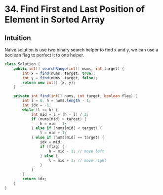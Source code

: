 # 34. Find First and Last Position of Element in Sorted Array

## Intuition

Naive solution is use two binary search helper to find x and y, we can use a boolean flag to perfect it to one helper.

```java
class Solution {
    public int[] searchRange(int[] nums, int target) {
        int x = find(nums, target, true);
        int y = find(nums, target, false);
        return new int[] {x, y};
    }

    private int find(int[] nums, int target, boolean flag) {
        int l = 0, h = nums.length - 1;
        int idx = -1;
        while (l <= h) {
            int mid = l + (h - l) / 2;
            if (nums[mid] > target) {
                h = mid - 1;
            } else if (nums[mid] < target) {
                l = mid + 1;
            } else if (nums[mid] == target) {
                idx = mid;
                if (flag) {
                    h = mid - 1; // move left
                } else {
                    l = mid + 1; // move right
                }
            }
        }
        return idx;
    }
}
```
